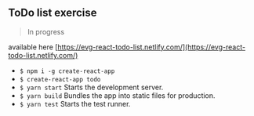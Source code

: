ToDo list exercise 
------------------
> In progress

 available here [https://evg-react-todo-list.netlify.com/](https://evg-react-todo-list.netlify.com/)

- `$ npm i -g create-react-app`
- `$ create-react-app todo`
- `$ yarn start` Starts the development server.
- `$ yarn build` Bundles the app into static files for production.
- `$ yarn test` Starts the test runner.
